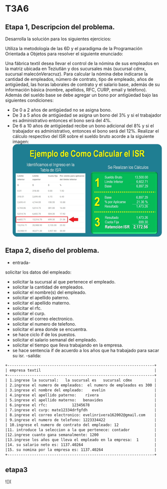 # T3A6
## Etapa 1, Descripcion del problema.
Desarrolla la solución para los siguientes ejercicios:

Utiliza la metodología de las 6D y el paradigma de la Programación Orientada a Objetos para resolver el siguiente enunciado:

Una fábrica textil desea llevar el control de la nómina de sus empleados en la matriz ubicada en Teziutlán y dos sucursales más (sucursal cdmx, sucursal malecónVeracruz). Para calcular la nómina debe indicarse la cantidad de empleados, número de contrato, tipo de empleado, años de antigüedad, las horas laborales de contrato y el salario base, además de su información básica (nombre, apellidos, RFC, CURP, email y teléfono).
Además del sueldo base se debe agregar un bono por antigüedad bajo las siguientes condiciones:
* De 0 a 2 años de antigüedad no se asigna bono.
* De 3 a 5 años de antigüedad se asigna un bono del 3% y si el trabajador es administrativo entonces el bono será del 4%.
* De 6 a 10 años de antigüedad recibe un bono adicional del 8% y si el trabajador es administrativo, entonces el bono será del 12%.
Realizar el cálculo respectivo del ISR sobre el sueldo bruto acorde a la siguiente imagen:
![](https://github.com/minani2119/T3A6/blob/af2b48988031fa8a29429a285bcf169bbcbaa831/isr.jpeg)

## Etapa 2, diseño del problema.

* entrada-

solicitar los datos del empleado:
* solicitar la sucursal al que pertenece el empleado.
* solicitar la cantidad de empleados.
* solicitar el nombre(s) del empleado.
* solicitar el apellido paterno.
* solicitar el apellido materno.
* solicitar el rfc.
* solicitar el curp.
* solicitar el correo electronico.
* solicitar el numero de telefono.
* solicitar el area donde se encuentra.
* se hace ciclo if de los puestos.
* solicitar el salario semanal del empleado.
* solicitar el tiempo que lleva trabajando en la empresa.
* se hace sentencia if de acuerdo a los años que ha trabajado para sacar su isr.
-salida:


~~~
+------------------------------------------------------------------+
| empresa textil                                                   |
+------------------------------------------------------------------+
| 1.ingrese la sucursal:   la sucursal es   sucursal cdmx          |
| 2.ingrese el numero de empleados:  el numero de empleados es 300 |
| 3.ingrese el nombre del empleado:    evelin                      |
| 4.ingrese el apellido paterno:    rivera                         |
| 5.ingrese el apellido materno:   benavides                       |
| 6.ingrese el rfc:           12345678                             |
| 7.ingrese el curp: mate12334drfgfdh                              |
| 8.ingrese el correo electronico: evelinrivera162002@gmail.com    |
| 9.ingrese el numero de telefono: 1223334422                      |
| 10.ingrese el numero de contrato del empleado: 12                |
|11. introduce la seleccion a la que pertenece: contador           |
|12.ingrese cuanto gana semanalmente: 1200                         |
|13.ingrese los años que lleva el empleado en la empresa:  1       |
|14. su salario neto es: 1137.40264                                |
|15. su nomina por la empresa es: 1137.40264                       |
+------------------------------------------------------------------+

~~~
## etapa3

![](
